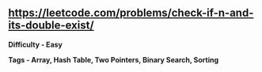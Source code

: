 ## https://leetcode.com/problems/check-if-n-and-its-double-exist/

**Difficulty - Easy**

**Tags - Array, Hash Table, Two Pointers, Binary Search, Sorting**
